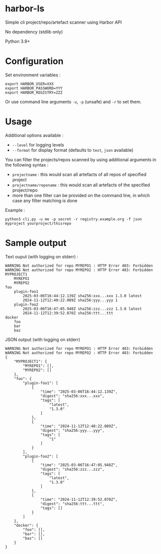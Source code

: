 # harbor-ls

Simple cli project/repo/artefact scanner using Harbor API

No dependency (stdlib only)

Python 3.9+

# Configuration

Set environment variables :

    export HARBOR_USER=XXX
    export HARBOR_PASSWORD=YYY
    export HARBOR_REGISTRY=ZZZ

Or use command line arguments `-u`, `-p` (unsafe) and `-r` to set them.

# Usage

Additional options available :

- `--level` for logging levels
- `--format` for display format (defaults to `text`, `json` available)

You can filter the projects/repos scanned by using additional arguments in the following syntax :

- `projectname` : this would scan all artefacts of all repos of specified project
- `projectname/reponame` : this would scan all artefacts of the specified project/repo
- more than one filter can be provided on the command line, in which case any filter matching is done

Example :

    python3 cli.py -u me -p secret -r registry.example.org -f json myproject yourproject/thisrepo

# Sample output

Text ouput (with logging on stderr) :

    WARNING Not authorized for repo MYREPO1 : HTTP Error 403: Forbidden
    WARNING Not authorized for repo MYREPO2 : HTTP Error 403: Forbidden
    MYPROJECT1
        MYREPO1
        MYREPO2
    foo
        plugin-foo1
            2025-03-06T16:44:12.139Z sha256:xxx...xxx 1.3.0 latest
            2024-11-12T12:40:22.089Z sha256:yyy...yyy 1
        plugin-foo2
            2025-03-06T16:47:05.948Z sha256:zzz...zzz 1.3.0 latest
            2024-11-12T12:39:52.070Z sha256:ttt...ttt
    docker
        foo
        bar
        baz

JSON output (with logging on stderr)

    WARNING Not authorized for repo MYREPO1 : HTTP Error 403: Forbidden
    WARNING Not authorized for repo MYREPO2 : HTTP Error 403: Forbidden
    {
        "MYPROJECT1": {
            "MYREPO1": [],
            "MYREPO2": []
        },
        "foo": {
            "plugin-foo1": [
                {
                    "time": "2025-03-06T16:44:12.139Z",
                    "digest": "sha256:xxx...xxx",
                    "tags": [
                        "latest",
                        "1.3.0"
                    ]
                },
                {
                    "time": "2024-11-12T12:40:22.089Z",
                    "digest": "sha256:yyy...yyy",
                    "tags": [
                        "1"
                    ]
                }
            ],
            "plugin-foo2": [
                {
                    "time": "2025-03-06T16:47:05.948Z",
                    "digest": "sha256:zzz...zzz",
                    "tags": [
                        "latest",
                        "1.3.0"
                    ]
                },
                {
                    "time": "2024-11-12T12:39:52.070Z",
                    "digest": "sha256:ttt...ttt",
                    "tags": []
                }
            ]
        },
        "docker": {
            "foo": [],
            "bar": [],
            "baz": []
        }
    }
